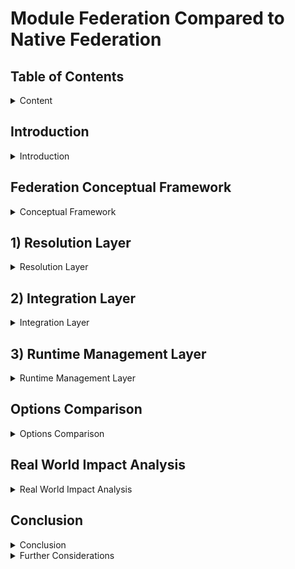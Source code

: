 # Module Federation Compared to Native Federation

## Table of Contents

<details>

<summary>Content</summary>

1. [Introduction](#introduction)
2. [Federation Conceptual Framework](#federation-conceptual-framework)
3. [Resolution Layer](#1-resolution-layer)
    1. [Runtime Initialization Step](#1a-runtime-initialization-step)
        - Configurability
        - Independence
    2. [Code Resolution Step](#1b-code-resolution-step)
        - Initial Load Performance
    3. [Resolution Layer Real World Impact](#resolution-layer-real-world-impact)
4. [Integration Layer](#2-integration-layer)
    1. [Dependency Resolution Step](#2a-dependency-resolution-step)
        - Version Management
        - Sharing Strategy
    2. [Module Integration Step](#2b-module-integration-step)
        - Initialization Control
        - Scope Isolation
        - Error Handling
    3. [Integration Layer Real World Impact](#integration-layer-real-world-impact)
5. [Runtime Management Layer](#3-runtime-management-layer)
    1. [Runtime Control Step](#3a-runtime-control-step)
        - Module Loading
        - Lifecycle Management
        - Module Graph Management
    2. [Runtime Extension Step](#3b-runtime-extension-step)
        - Plugin Support
        - Error Handling
        - Real World Impact
        - Monitoring Capabilities
    3. [Runtime Management Layer Real World Impact](#runtime-management-layer-real-world-impact)
6. [Options Comparison](#options-comparison)
7. [Conclusion](#conclusion)

</details>

## Introduction

<details>

<summary>Introduction</summary>

Module Federation (MF) and Native Federation (NF) represent two distinct approaches to implementing the same concept of code federation. Each approach comes with its own strengths and weaknesses, making the choice between them highly dependent on the specific needs and requirements of the application.

To provide a structured comparison, we will analyze both approaches using the Federation Conceptual Framework, evaluating their strengths and weaknesses within a standardized model.

The ultimate goal is to determine the "Real World" impacts of choosing between MF and NF. As such, the Real World impact will be discussed in each layer, with a high-level summary in the Conclusion section.

</details>

## Federation Conceptual Framework

<details>

<summary>Conceptual Framework</summary>

Federation consists of three layers: Resolution, Integration, and Management.

- **Layers** represent the logically distinct phases of the concept of Federation. Each layer contains steps defining key processes within the layer.
- **Steps** describe the granular happenings within each layer. Steps are measured by properties that provide meaningful comparisons between implementations.
- **Properties** define key characteristics of each step and provide objective comparison criteria.

The following sections analyze each layer, breaking down steps and properties to compare Module Federation and Native Federation.

</details>

## 1) Resolution Layer

<details>

<summary>Resolution Layer</summary>

The Resolution Layer is the first step in federation, where code is resolved and loaded into the consumer's runtime. It consists of:

- 1.a) Runtime initialization: Configuring the runtime environment
- 1.b) Code Resolution: Loading remote modules into the consumer runtime

### 1.a) Runtime Initialization Step

Measured by:

- Configurability: The options for configuring the runtime
- Independence: Independent runtime support

| Property               | Native Federation     | Module Federation |
| --------------------- | --------------------- | ----------------- |
| Configurability | No support for share scope configuration. Smaller API. | Can configure shared deps at runtime. Broader API. |
| Independence | No default support for independent runtimes or nested remotes. | Supports independent runtimes and nested remotes. |

#### Configurability

Module Federation [init](https://module-federation.io/guide/basic/runtime.html#init) allows runtime share scope configuration in addition to remotes.

#### Independence

Native Federation relies on import maps, requiring all remotes to be defined in the host, introducing tight coupling. Module Federation supports independent runtimes, allowing services to load dynamically without host coordination.

**Example:** With Module Federation, products like Thread can manage service dependencies independently, such as Content Viewer, without host involvement.

### 1.b) Code Resolution Step

Native Federation uses browser-native Import Maps, while Module Federation employs a Container API that loads modules via a JSON manifest and Webpack's container runtime.

Measured by:

- **Initial Load Performance**: Network calls, render-blocking resources, LCP, CPU throttle

| Property               | Native Federation     | Module Federation |
| --------------------- | --------------------- | ----------------- |
| Initial load Performance | Less performant | More performant |
| # Network calls | 19 | 11 |
| # Render blocking resource | 1 | 0 |
| LCP normal connection | 110ms | 50ms |
| LCP Fast 4G | 1.48s | 0.62s |
| LCP Slow 4G | 5.03s | 2.14s |
| LCP 3G | 17.70s | 6.14s |
| LCP CPU throttle 20x | 0.89s | 0.49s |
| Runtime init | 24.86 ms | 18.73 ms |

> Note: These lab metrics were conducted on a Apple M3 Max chip with 36 GB and 5G internet connection.
> The methodology involved using Chrome Developer tools to throttle the CPU and Network.
> The data was gathered using Chrome Developer tools performance panel, custom performance timings, and lighthouse.
> Network cache was disabled to ensure initial load conditions were not cached. For more please see [measurements](./performance-measurements/)

#### Initial Load Performance

Native Federation requires more network requests, impacting performance on poor connections. A render-blocking resource (`es-module-shims.js`) further slows app loading if bottle-necked.

### Resolution Layer Real-World Impact

The technical differences in the Resolution Layer translate into business impacts including:

- **Module Federation**: Lower bounce rates, better conversion, improved performance on low-end devices.
- **Native Federation**: Higher bounce rates, limited reach in emerging markets, best suited for robust infrastructure.

</details>

## 2) Integration Layer

<details>

<summary>Integration Layer</summary>

Handles how federated remotes integrate into the consumer runtime.

It consists of the following steps:

- 2.a) Dependency Resolution: Managing dependencies and their versions
- 2.b) Module Integration: Loading and initializing federated modules

### 2.a) Dependency Resolution Step

Dependency Resolution step is measured by the following Properties:

- **Version Management**: How each federation approach resolves and manages dependency versions:
  - Native Federation uses Import Maps for exact version matching (e.g., "react": "18.2.0")
  - Module Federation supports flexible semver ranges (e.g., "react": "^18.2.0")

- **Sharing Strategy**: How shared dependencies are managed at runtime:
  - Native Federation configures sharing at build time through Import Maps with limited runtime flexibility
  - Module Federation offers runtime share scope configuration with dynamic dependency registration

| Property | Native Federation | Module Federation |
|----------|------------------|-------------------|
| Version Management | Import Maps with exact version matching | Container-based with semver range support |
| Sharing Strategy | Static Import Maps configuration at build time | Dynamic share scope with runtime configuration |

#### Version Management

Native Federation uses Import Maps and EcmaScript modules to manage shared dependencies. It provides the `shareAll` helper that can share all dependencies found in package.json, with options for singleton management and version control. While it requires more precise version matching, it embraces emerging browser standards for module resolution.

Module Federation uses a container-based architecture that enables flexible version resolution through semver ranges, providing more flexibility in version management.

#### Sharing Strategy

Native Federation provides a straightforward sharing strategy through the `shareAll` helper with configurable options: `singleton`, `strictVersion`, `requiredVersion`, `includeSecondaries`, and `skip`. It uses a single global scope through the browser's module system, with share scope configuration determined at build time.

Module Federation offers multiple share scopes with granular control over dependency visibility through its container-based architecture. Share scopes in Module Federation are a powerful concept that provides:

1. **Runtime Configuration**
   - Dynamic registration of shared dependencies
   - Ability to modify share scope configuration after initialization
   - Support for multiple independent share scopes

2. **Dependency Isolation**
   - Separate share scopes for different parts of the application
   - Version conflict resolution within each scope
   - Independent upgrade paths for shared dependencies
   - Singleton management across micro-frontends

Native Federation, in contrast, relies on the browser's global module system, which means:

1. **Single Global Scope**
   - All shared dependencies exist in one global namespace
   - No built-in support for multiple share scopes
   - Share scope configuration is determined at build time

### 2.b) Module Integration Step

Module Integration step is measured by the following properties:

- **Initialization Control**: Control over module initialization
- **Scope Isolation**: Module boundary management

| Property               | Native Federation     | Module Federation |
| --------------------- | --------------------- | ----------------- |
| Initialization Control | Standard ESM initialization | Container initialization API |
| Scope Isolation | Basic ES Module scoping | Enhanced container isolation |

#### Initialization Control

Module Federation's container initialization API offers fine-grained control over module loading and initialization, while Native Federation uses standard ESM initialization.

#### Scope Isolation

Module Federation provides enhanced container isolation through its container-based architecture, while Native Federation relies on basic ES Module scoping.

### Integration Layer Real World Impact

The Integration Layer capabilities translate into significant implications for development teams and business outcomes:

1. **Authentication and Session Management**
   - Module Federation enables immediate user session validation with built-in singleton management, preventing unauthorized access and reducing authentication-related UI flickers
   - Native Federation requires manual implementation of authentication singletons, leading to more complex session management and potential inconsistencies across micro-frontends

2. **Feature Flag Systems**
   - Module Federation's eager loading capability ensures feature flags are loaded and evaluated during bootstrap, preventing UI flickering and enabling immediate feature decisions
   - Share scope system enables consistent feature flag state across all micro-frontends
   - Native Federation's ESM-based loading requires additional coordination of feature flag systems, potentially causing inconsistent feature rendering and increased development overhead

3. **Global State Management**
   - Module Federation's eager shared dependencies and container initialization ensure state is available immediately, reducing state synchronization issues

4. **Isolation**
    - Module Federation enables independent micro-frontends with isolated dependencies, A/B testing different versions of shared libraries, and gradual migration strategies
    - Native Federation's global scope provides simpler setup but requires careful coordination between teams and has limited options for dependency isolation

</details>

## 3) Runtime Management Layer

<details>

<summary>Runtime Management Layer</summary>

Handles runtime execution management.

Consists of the following steps:

- 3.a) Runtime Control: Managing and controlling the loading, access, and execution of federated dependencies
- 3.b) Runtime Extension: Extending the runtime with plugins and custom behaviors

### 3.a) Runtime Control Step

Runtime Control step is measured by the following Properties:

- Module Loading: How modules are loaded and initialized
- Lifecycle Management: How module lifecycles are managed
- Module Graph Management: How the module graph is updated during runtime

| Property               | Native Federation     | Module Federation |
| --------------------- | --------------------- | ----------------- |
| Module Loading | Limited control | Programmatic control |
| Lifecycle Management | Native ESM lifecycle | Full lifecycle control |
| Module Graph Management | Limited support | Advanced control |

#### Module Loading

Module Federation provides programmatic control over module loading through its container API with support for [preloading](https://module-federation.io/guide/basic/runtime.html#preloadremote), allowing fine-grained control over how and when modules are loaded. Native Federation relies on the browser's built-in module loading system, offering less control.

#### Lifecycle Management

Module Federation enables full control over module initialization and cleanup through its plugin-based runtime architecture. Native Federation uses standard ESM lifecycle management with limited control options. There is no standard lifecycle management in Native Federation.

#### Module Graph Management

Native federation cannot update the import map, rather it must create a new one. Module federation has sophisticated methods for [registering](through its container architecture) new remotes, as well as registering new [shared](https://module-federation.io/guide/basic/runtime.html#loadshare) dependencies.

### 3.b) Runtime Extension Step

Runtime Extension step is measured by the following Properties:

- Plugin Support: Ability to extend runtime behavior through plugins
- Error Handling: Customization of error recovery and handling
- Monitoring Capabilities: Support for logging and performance tracking
- Security Controls: Implementation of access control and license enforcement

| Property | Native Federation | Module Federation |
|--|--|--|
| Plugin Support | No plugin system | Extensible [plugin](https://module-federation.io/plugin/dev/index.html) system |
| Security Controls | Manual implementation required | Plugin-based security framework |
| Error Handling | Manual error handling | Built-in recovery mechanisms |
| Monitoring Capabilities | Limited monitoring | Comprehensive monitoring |

#### Plugin Support

Module Federation's runtime is extensible through a [plugin](https://module-federation.io/guide/basic/runtime.html#registerplugins) system that enables a wide-variety of use cases. Native Federation's integration with standard ES modules means error handling must be managed manually, putting the developer in charge of supporting runtime use cases.

#### Security Controls

Module Federation's plugin architecture significantly reduces the effort required to implement:

- **License Enforcement**: Built-in capabilities to restrict module access based on license status
- **Role-Based Access**: Granular control over which teams or services can access specific modules
- **Usage Tracking**: Automated monitoring of module consumption for license compliance
- **Security Policies**: Centralized implementation of security rules across all federated modules

#### Error Handling

Module Federation's runtime provides built-in error recovery mechanisms for:

- **Module Loading**: Graceful error handling for failed module loading
- **Module Initialization**: Graceful error handling for failed module initialization

Native Federation's integration with standard ES modules means error handling must be managed manually.

#### Monitoring Capabilities

Module Federation provides comprehensive logging and monitoring hooks for tracking module usage patterns, dependency composition, and performance metrics. Native Federation's integration with standard ES modules means instrumentation must be managed manually.

### Runtime Management Layer Real World Impact

The technical capabilities of the Runtime Management Layer translate into significant business and operational impacts:

1. **Access Control and Security**
   - Lower development costs for implementing security controls
   - Higher likelihood of license compliance through automated enforcement
   - Reduced risk of unauthorized module access
   - Simplified audit trails for security compliance

2. **Error Handling**
   - Lower development costs for implementing error recovery mechanisms
   - Higher likelihood of graceful error handling
   - Reduced risk of system downtime due to errors
   - Simplified error recovery mechanisms

3. **Monitoring Capabilities**
   - Increased visibility for module usage patterns, leading to more insights on composition patterns
   - Lower effort to debug and troubleshoot issues

</details>

## Options Comparison

<details>

<summary>Options Comparison</summary>

### High-Level Summary on Differences

Module Federation and Native Federation represent quite similar mental models, but they are fundamentally different implementation to code federation:

- **Architecture**: Module Federation uses a container-based architecture with a virtual module system, while Native Federation leverages browser-native ES Modules and Import Maps.

- **Performance**: Module Federation demonstrates better initial load performance with fewer network requests and no render-blocking resources, resulting in faster LCP across various network conditions.

- **Runtime Control**: Module Federation provides extensive runtime control through its container API, while Native Federation offers basic ESM-based control.

- **Dependency Management**: Module Federation supports flexible version management with semver ranges, while Native Federation requires exact version matches.

### Detailed Technical Comparison

| Technical Layer | Native Federation | Module Federation |
|--|--|--|
| Module System | Browser-native ES Modules<br> - Import Maps for module resolution<br> - Static module graph at build time<br> - Browser cache for module storage | Virtual container-based system<br> - Runtime module resolution<br> - Dynamic module graph<br> - Async chunk loading support<br> - Custom module storage and caching |
| Dependency Resolution | Static Import Maps configuration<br> - URL-based module resolution<br> - Direct browser module loading<br> - Single global module scope<br> - Build-time version locking | Dynamic share scope system<br> - Container-based resolution<br> - Federated chunk loading<br> - Multiple isolated scopes<br> - Runtime version resolution |
| Runtime Architecture | Native ESM initialization<br> - Browser module cache<br> - Standard module lifecycle | Container initialization API<br> - Virtual module registry<br> - Custom module lifecycle hooks<br> |

</details> 

## Real World Impact Analysis

<details>

<summary>Real World Impact Analysis</summary>

Based on our analysis across the three layers of federation, here are the real-world implications of choosing each approach:

| Layer | Module Federation | Native Federation |
| ----- | ---------------- | ----------------- |
| Resolution | - Reduced bounce rates and higher conversion rates due to faster initial page loads<br>- Larger market support for markets with slower networks and devices<br> - Overall faster LCP<br> - Independent runtime support allows organizations to scale | - Higher bounce rates and lower conversion rates due to faster initial page loads<br> - Potential performance bottlenecks in high-latency scenarios. Less market support.<br> - Overall slower LCP <br> - Additional coordination overhead as system grows due to no nested runtime support |
| Integration | - Immediate user session validation and feature flag evaluation prevents UI flickering<br>- Smart dependency sharing reduces bundle sizes, improving load times in low-bandwidth markets<br>- Built-in error handling and recovery mechanisms reduce service disruptions | - Standard ES modules provide familiar user experience<br>- Bundle duplication and strict version requirements impact performance in low-bandwidth scenarios<br>- Manual error handling increases risk of service disruptions<br>- Basic ES Module scoping requires additional effort for consistent feature management |
| Management | - Plugin abstractions exist for license enforcement and access controls reduce security incidents<br>- Built-in abstractions for monitoring provides faster issue detection and resolution<br>- Plugin system enables rapid feature deployment and customization<br>- Comprehensive error recovery reduces service downtime | - Manual security implementation increases vulnerability risks<br>- Limited monitoring capabilities extend time to detect and resolve issues<br>- Basic runtime controls restrict feature deployment flexibility<br>- Manual error handling leads to longer service recovery times |

### Analysis Remarks

Both Module Federation and Native Federation implementations continue to evolve, with each approach developing features to address emerging use cases in the federation space. While Module Federation provides extensive runtime management capabilities through its container API and plugin system, Native Federation leverages browser-native ES Modules to implement federation features. The two approaches represent different architectural choices in implementing federation concepts, each with their own trade-offs in terms of flexibility, complexity, and browser compatibility.

</details>

## Conclusion

<details>

<summary>Conclusion</summary>

While there is no one-size-fits-all solution, Module Federation's container-based architecture and plugin system provide a flexible and extensible runtime management system, while Native Federation's integration with standard ES modules provides a familiar and familiar user experience. For performance and extensibility Module Federation is preferred. For quite simple projects, and adherence to standards, Native Federation is preferred.

## Comprehensive Comparison Across all Layers

Below is a summary table, showing the tables from the previous sections.

| Layer | Aspect | Module Federation | Native Federation |
|-------|---------|-------------------|------------------|
| **Resolution Layer** |||||
| | Runtime Initialization | - Configurable share scope<br>- Runtime dependency injection<br>- Flexible initialization options | - Fixed import map configuration<br>- Static dependency declaration<br>- Limited runtime configuration |
| | Code Resolution | - Reduced bounce rates<br>- Faster initial page loads<br>- Better market support for slow networks<br>- Overall faster LCP | - Higher bounce rates<br>- Slower initial page loads<br>- Limited support for slow networks<br>- Overall slower LCP |
| **Integration Layer** |||||
| | Dependency Resolution | - Independent version updates<br>- Lower maintenance costs<br>- Reduced CDN costs<br>- Better caching through optimization | - Requires coordinated updates<br>- Higher maintenance overhead<br>- Higher storage costs<br>- Limited caching optimization |
| | Module Integration | - Team autonomy in deployments<br>- Smart dependency sharing<br>- Optimized bundle management<br>- Advanced error handling | - Simpler team onboarding<br>- Quick iterations for small teams<br>- Bundle duplication issues<br>- Basic error handling |
| **Management Layer** |||||
| | Runtime Control | - Fine-grained loading control<br>- Advanced lifecycle management<br>- Flexible module graph control | - Basic loading mechanisms<br>- Limited lifecycle control<br>- Static module relationships |
| | Runtime Extension | - Rich plugin ecosystem<br>- Custom feature development<br>- Scalable team workflows<br>- Senior developer focus | - Limited extensibility<br>- Basic feature set<br>- Suitable for smaller teams<br>- Junior developer friendly |

</details>

<details>


## Further Considerations

<summary>Further Considerations</summary>

In addition to the technical aspects above, there are some other important things to consider when choosing these technologies. First, Module Federation is the clear thought leader in the space. Second, Module Federation comes with greater support for developer productivity in the form of: documentation, tooling, and large community.

### Module Federation as the intellectual Drivers of the Federation Concept

Additionally, it is worth nothing that the Module Federation team is the intellectual pioneers of runtime federation concepts in the JavaScript ecosystem, establishing many of the foundational patterns and approaches that have influenced subsequent federation implementations:

1. **First Runtime Federation System**
   - Established core patterns for dynamic remote loading and version reconciliation
   - Defined the container-based architecture now common in federation systems

2. **Technical Innovation Leadership**
   - Introduced the share scope concept for runtime dependency management
   - Invented bidirectional host-remote architecture
   - Developed the first implementation of runtime version resolution for federated modules

3. **Architectural Influence**
   - Module Federation's container architecture has become the reference implementation for federation systems
   - Its version resolution strategies have been adopted across the ecosystem
   - The plugin system architecture has set standards for extensible federation

4. **Industry Impact**
   - Drove adoption of micro-frontend architecture in enterprise applications
   - Established patterns for scaling distributed frontend development
   - Influenced browser vendors' approach to native module loading capabilities

### Module Federation as Developer Productivity Enablers

### Productivity

| Feature | Native Federation | Module Federation |
|---------|------------------|-------------------|
| 1) Documentation | Limited | Comprehensive |
| 2) Development Tooling | Basic | Comprehensive |
| 3) Community Support | Limited | Extensive |
| 4) Framework Adapters | Angular | React, Vue |
| 5) Remote TypeScript Integration | No | Yes |

1) Module Federation provides comprehensive documentation including multiple dedicated websites, books, hundreds of examples, and extensive community-contributed guides. Native Federation offers limited documentation with no dedicated documentation site and fewer examples.

2) Module Federation features a rich tooling ecosystem including Chrome Developer Tools extensions, framework-specific adapters, and debugging utilities that significantly enhance development efficiency. Native Federation offers minimal tooling.

3) Module Federation has an active community with regular updates, bug fixes, and a robust support network for developers encountering issues. Native Federation has a smaller community primarily focused on Angular integration. Additionally, Module Federation has 98% of the market share in the module federation space based on NPM downloads.

4) Module Federation has more framework adapters, supporting React and Vue while Native Federation is primarily focused on Angular.

5) Module Federation provides automatic TypeScript remote types, enabling fully typed development experiences across federated boundaries, allowing engineers to have a fully typed integration experience. Native Federation lacks robust type support across module boundaries, resulting in diminished IDE assistance and type safety.

</details>